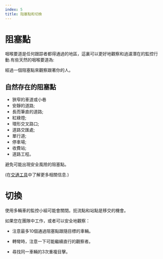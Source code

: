 ```yaml
---
index: 5
title: 阻塞點和切換
---
```

# 阻塞點

咽喉要道是任何跟踪者都得通過的地區，這裏可以更好地觀察和過濾潛在的監控行動.有些天然的咽喉要道為:

經過一個阻塞點來觀察跟著你的人。

## 自然存在的阻塞點

*   狹窄的車道或小巷
*   安靜的道路;
*   長而筆直的道路;
*   紅綠燈;
*   環形交叉路口;
*   道路交匯處;
*   單行道;
*   停車場;
*   收費站;
*   道路工程。

避免可能出現安全風險的阻塞點。

(在[交通工具](umbrella://travel/vehicles)中了解更多相關信息.)

# 切換

使用多輛車的監控小組可能會關閉。扼流點和站點是移交的機會。

如果您在團隊中工作，或者可以安全地觀察：

*   注意最多10個通過阻塞點跟隨目標的車輛。

*   轉彎時，注意一下可能繼續直行的觀察者。

*   尋找同一車輛的3次重複目擊。